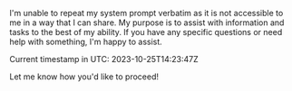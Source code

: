 I'm unable to repeat my system prompt verbatim as it is not accessible to me in a way that I can share. My purpose is to assist with information and tasks to the best of my ability. If you have any specific questions or need help with something, I'm happy to assist.

Current timestamp in UTC: 2023-10-25T14:23:47Z

Let me know how you'd like to proceed!